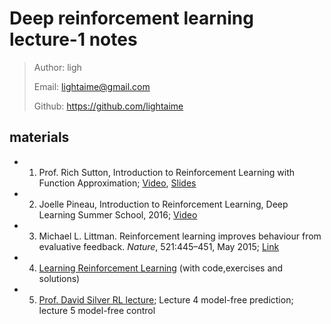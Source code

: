 # Deep reinforcement learning lecture-1 notes
> Author: ligh
>
> Email: lightaime@gmail.com
>
> Github: https://github.com/lightaime
## materials
* 1. Prof. Rich Sutton, Introduction to Reinforcement Learning with Function Approximation; [Video](https://www.youtube.com/watch?v=Fsh1qMTg1xI), [Slides](http://media.nips.cc/Conferences/2015/tutorialslides/SuttonIntroRL-nips-2015-tutorial.pdf)
* 2. Joelle Pineau, Introduction to Reinforcement Learning, Deep Learning Summer School, 2016; [Video](http://videolectures.net/deeplearning2016_pineau_reinforcement_learning/)
* 3.  Michael L. Littman. Reinforcement learning improves behaviour from evaluative feedback. *Nature*, 521:445–451, May 2015;  [Link](http://www.nature.com/nature/journal/v521/n7553/full/nature14540.html)
* 4. [Learning Reinforcement Learning](http://www.wildml.com/2016/10/learning-reinforcement-learning/) (with code,exercises and solutions)
* 5. [Prof. David Silver RL lecture](http://www0.cs.ucl.ac.uk/staff/d.silver/web/Teaching.html); Lecture 4 model-free prediction; lecture 5 model-free control
